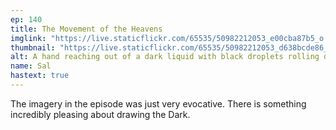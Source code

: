 ```yaml
---
ep: 140
title: The Movement of the Heavens
imglink: "https://live.staticflickr.com/65535/50982212053_e00cba87b5_o.jpg"
thumbnail: "https://live.staticflickr.com/65535/50982212053_d638bcde86_q.jpg"
alt: A hand reaching out of a dark liquid with black droplets rolling down the fingers, a night sky in the background
name: Sal
hastext: true
---
```

The imagery in the episode was just very evocative. There is something incredibly pleasing about drawing the Dark. 